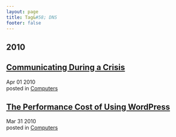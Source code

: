 ```yaml
---
layout: page
title: Tag&#58; DNS
footer: false
---
```


<div id="blog-archives" class="category">
<h2>2010</h2>

<article>
<h1><a href="/2010/04/01/communicating-during-a-crisis/index.html">Communicating During a Crisis</a></h1>
<time datetime="2010-04-01T00:00:00-06:00" pubdate><span class='month'>Apr</span> <span class='day'>01</span> <span class='year'>2010</span></time>
<footer>
<span class="categories">posted in 
<a href='/categories/computers/'>Computers</a></span>
</footer>
</article>

<article>
<h1><a href="/2010/03/31/performance-cost-of-using-wordpress/index.html">The Performance Cost of Using WordPress</a></h1>
<time datetime="2010-03-31T00:00:00-06:00" pubdate><span class='month'>Mar</span> <span class='day'>31</span> <span class='year'>2010</span></time>
<footer>
<span class="categories">posted in 
<a href='/categories/computers/'>Computers</a></span>
</footer>
</article>
</div>

